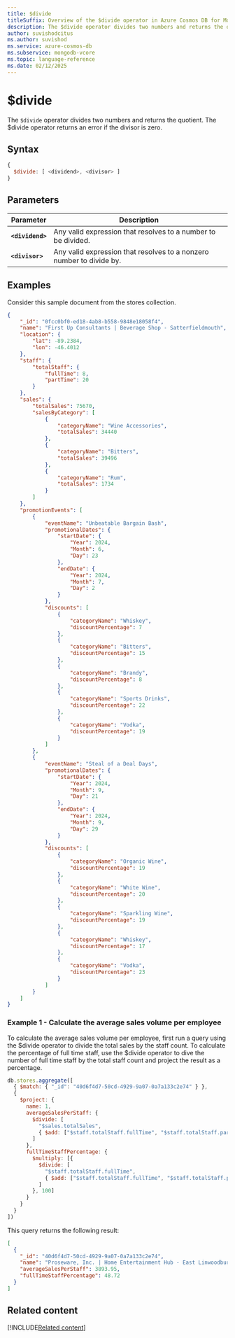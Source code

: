 ```yaml
---
title: $divide
titleSuffix: Overview of the $divide operator in Azure Cosmos DB for MongoDB (vCore)
description: The $divide operator divides two numbers and returns the quotient.
author: suvishodcitus
ms.author: suvishod
ms.service: azure-cosmos-db
ms.subservice: mongodb-vcore
ms.topic: language-reference
ms.date: 02/12/2025
---
```


# $divide

The `$divide` operator divides two numbers and returns the quotient. The $divide operator returns an error if the divisor is zero.

## Syntax

```javascript
{
  $divide: [ <dividend>, <divisor> ]
}
```

## Parameters

| Parameter | Description |
| --- | --- |
| **`<dividend>`** | Any valid expression that resolves to a number to be divided. |
| **`<divisor>`** | Any valid expression that resolves to a nonzero number to divide by. |

## Examples

Consider this sample document from the stores collection.

```json
{
    "_id": "0fcc0bf0-ed18-4ab8-b558-9848e18058f4",
    "name": "First Up Consultants | Beverage Shop - Satterfieldmouth",
    "location": {
        "lat": -89.2384,
        "lon": -46.4012
    },
    "staff": {
        "totalStaff": {
            "fullTime": 8,
            "partTime": 20
        }
    },
    "sales": {
        "totalSales": 75670,
        "salesByCategory": [
            {
                "categoryName": "Wine Accessories",
                "totalSales": 34440
            },
            {
                "categoryName": "Bitters",
                "totalSales": 39496
            },
            {
                "categoryName": "Rum",
                "totalSales": 1734
            }
        ]
    },
    "promotionEvents": [
        {
            "eventName": "Unbeatable Bargain Bash",
            "promotionalDates": {
                "startDate": {
                    "Year": 2024,
                    "Month": 6,
                    "Day": 23
                },
                "endDate": {
                    "Year": 2024,
                    "Month": 7,
                    "Day": 2
                }
            },
            "discounts": [
                {
                    "categoryName": "Whiskey",
                    "discountPercentage": 7
                },
                {
                    "categoryName": "Bitters",
                    "discountPercentage": 15
                },
                {
                    "categoryName": "Brandy",
                    "discountPercentage": 8
                },
                {
                    "categoryName": "Sports Drinks",
                    "discountPercentage": 22
                },
                {
                    "categoryName": "Vodka",
                    "discountPercentage": 19
                }
            ]
        },
        {
            "eventName": "Steal of a Deal Days",
            "promotionalDates": {
                "startDate": {
                    "Year": 2024,
                    "Month": 9,
                    "Day": 21
                },
                "endDate": {
                    "Year": 2024,
                    "Month": 9,
                    "Day": 29
                }
            },
            "discounts": [
                {
                    "categoryName": "Organic Wine",
                    "discountPercentage": 19
                },
                {
                    "categoryName": "White Wine",
                    "discountPercentage": 20
                },
                {
                    "categoryName": "Sparkling Wine",
                    "discountPercentage": 19
                },
                {
                    "categoryName": "Whiskey",
                    "discountPercentage": 17
                },
                {
                    "categoryName": "Vodka",
                    "discountPercentage": 23
                }
            ]
        }
    ]
}
```

### Example 1 - Calculate the average sales volume per employee

To calculate the average sales volume per employee, first run a query using the $divide operator to divide the total sales by the staff count. To calculate the percentage of full time staff, use the $divide operator to dive the number of full time staff by the total staff count and project the result as a percentage. 

```javascript
db.stores.aggregate([
  { $match: { "_id": "40d6f4d7-50cd-4929-9a07-0a7a133c2e74" } },
  {
    $project: {
      name: 1,
      averageSalesPerStaff: {
        $divide: [
          "$sales.totalSales",
          { $add: ["$staff.totalStaff.fullTime", "$staff.totalStaff.partTime"] }
        ]
      },
      fullTimeStaffPercentage: {
        $multiply: [{
          $divide: [
            "$staff.totalStaff.fullTime",
            { $add: ["$staff.totalStaff.fullTime", "$staff.totalStaff.partTime"] }
          ]
        }, 100]
      }
    }
  }
])
```

This query returns the following result:

```json
[
  {
    "_id": "40d6f4d7-50cd-4929-9a07-0a7a133c2e74",
    "name": "Proseware, Inc. | Home Entertainment Hub - East Linwoodbury",
    "averageSalesPerStaff": 3893.95,
    "fullTimeStaffPercentage": 48.72
  }
]
```

## Related content

[!INCLUDE[Related content](../includes/related-content.md)]

